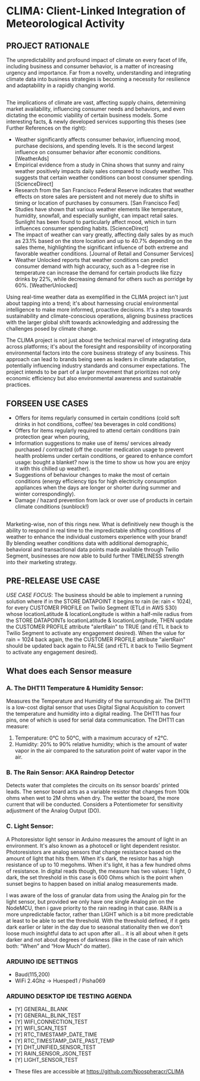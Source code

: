 # CLIMA: Client-Linked Integration of Meteorological Activity
## PROJECT RATIONALE
The unpredictability and profound impact of climate on every facet of life, including business and consumer behavior, is a matter of increasing urgency and importance. Far from a novelty, understanding and integrating climate data into business strategies is becoming a necessity for resilience and adaptability in a rapidly changing world.

## 
The implications of climate are vast, affecting supply chains, determining market availability, influencing consumer needs and behaviors, and even dictating the economic viability of certain business models. Some interesting facts, & newly developed services supporting this theses (see Further References on the right): 
- Weather significantly affects consumer behavior, influencing mood, purchase decisions, and spending levels. It is the second largest influence on consumer behavior after economic conditions​​. [WeatherAds] 
- Empirical evidence from a study in China shows that sunny and rainy weather positively impacts daily sales compared to cloudy weather. This suggests that certain weather conditions can boost consumer spending​​. [ScienceDirect]
- Research from the San Francisco Federal Reserve indicates that weather effects on store sales are persistent and not merely due to shifts in timing or location of purchases by consumers​​. [San Francisco Fed]
- Studies have shown that various weather elements like temperature, humidity, snowfall, and especially sunlight, can impact retail sales. Sunlight has been found to particularly affect mood, which in turn influences consumer spending habits​​. [ScienceDirect]
- The impact of weather can vary greatly, affecting daily sales by as much as 23.1% based on the store location and up to 40.7% depending on the sales theme, highlighting the significant influence of both extreme and favorable weather conditions​​. [Journal of Retail and Consumer Services]
- Weather Unlocked reports that weather conditions can predict consumer demand with high accuracy, such as a 1-degree rise in temperature can increase the demand for certain products like fizzy drinks by 22%, while decreasing demand for others such as porridge by 60%​​. [WeatherUnlocked]

Using real-time weather data as exemplified in the CLIMA project isn't just about tapping into a trend; it's about harnessing crucial environmental intelligence to make more informed, proactive decisions. It's a step towards sustainability and climate-conscious operations, aligning business practices with the larger global shift towards acknowledging and addressing the challenges posed by climate change.

The CLIMA project is not just about the technical marvel of integrating data across platforms; it's about the foresight and responsibility of incorporating environmental factors into the core business strategy of any business. This approach can lead to brands being seen as leaders in climate adaptation, potentially influencing industry standards and consumer expectations. The project intends to be part of a larger movement that prioritizes not only economic efficiency but also environmental awareness and sustainable practices.

## FORSEEN USE CASES
- Offers for items regularly consumed in certain conditions (cold soft drinks in hot conditions, coffee/ tea beverages in cold conditions)
- Offers for items regularly required to attend certain conditions (rain protection gear when pouring, 
- Information suggestions to make use of items/ services already purchased / contracted (off the counter medication usage to prevent health problems under certain conditions, or geared to enhance comfort usage: bought a blanket? now is the time to show us how you are enjoy it with this chilled up weather).
- Suggestions of behaviour changes to make the most of certain conditions (energy efficiency tips for high electricity consumption appliances when the days are longer or shorter during summer and winter correspondingly).
- Damage / hazard prevention from lack or over use of products in certain climate conditions (sunblock!)

##
Marketing-wise, non of this rings new. What is definitively new though is the ability to respond in real time to the impredictable shifting conditions of weather to enhance the individual customers experience with your brand! By blending weather conditions data with additional demographic, behavioral and transactional data points made available through Twilio Segment, businesses are now able to build further TIMELINESS strength into their marketing strategy.

## PRE-RELEASE USE CASE
*USE CASE FOCUS*: The business should be able to implement a running solution where if in the STORE DATAPOINT it begins to rain (ie: rain < 1024), for every CUSTOMER PROFILE on Twilio Segment (ETLd in AWS S30) whose locationLatitude & locationLongitude is within a half-mile radius from the STORE DATAPOINTs locationLatitude & locationLongitude, THEN update the CUSTOMER PROFILE attribute "alertRain" to TRUE (and rETL it back to Twilio Segment to activate any engagement desired). When the value for rain = 1024 back again, the the CUSTOMER PROFILE attribute "alertRain" should be updated back again to FALSE (and rETL it back to Twilio Segment to activate any engagement desired). 
  
## What does each Sensor measure
### A. The DHT11 Temperature & Humidity Sensor: 
Measures the Temperature and Humidity of the surrounding air. The DHT11 is a low-cost digital sensor that uses Digital Signal Acquisition to convert the temperature and humidity into a digital reading. The DHT11 has four pins, one of which is used for serial data communication. The DHT11 can measure: 
1. Temperature: 0°C to 50°C, with a maximum accuracy of ±2°C.
2. Humidity: 20% to 90% relative humidity; which is the amount of water vapor in the air compared to the saturation point of water vapor in the air.

### B. The Rain Sensor: AKA Raindrop Detector
Detects water that completes the circuits on its sensor boards' printed leads. The sensor board acts as a variable resistor that changes from 100k ohms when wet to 2M ohms when dry. The wetter the board, the more current that will be conducted. Considers a Potentiometer for sensitivity adjustment of the Analog Output (DO).

### C. Light Sensor: 
A Photoresistor light sensor in Arduino measures the amount of light in an environment. It's also known as a photocell or light dependent resistor. Photoresistors are analog sensors that change resistance based on the amount of light that hits them. When it's dark, the resistor has a high resistance of up to 10 megohms. When it's light, it has a few hundred ohms of resistance. In digital reads though, the measure has two values: 1 light, 0 dark, the set threshold in this case is 600 Ohms which is the point when sunset begins to happen based on initial analog measurements made.

I was aware of the loss of granular data from using the Analog pin for the light sensor, but provided we only have one single Analog pin on the NodeMCU, then i gave priority to the rain reading in that case. RAIN is a more unpredictable factor, rather than LIGHT which is a bit more predictable at least to be able to set the threshold. With the threshold defined, if it gets dark earlier or later in the day due to seasonal stationality then we don't loose much insightful data to act upon after all... it is all about when it gets darker and not about degrees of darkness (like in the case of rain which both: “When” and “How Much” do matter). 

### ARDUINO IDE SETTINGS
- Baud(115,200)
- WiFi 2.4Ghz -> Huesped1 / Pisha069

### ARDUINO DESKTOP IDE TESTING AGENDA
- [Y] GENERAL_BLANK
- [Y] GENERAL_BLINK_TEST
- [Y] WIFI_CONNECTION_TEST
- [Y] WIFI_SCAN_TEST
- [Y] RTC_TIMESTAMP_DATE_TIME
- [Y] RTC_TIMESTAMP_DATE_PAST_TEMP
- [Y] DHT_UNIFIED_SENSOR_TEST
- [Y] RAIN_SENSOR_JSON_TEST
- [Y] LIGHT_SENSOR_TEST
* These files are accessible at https://github.com/Noospheracr/CLIMA
